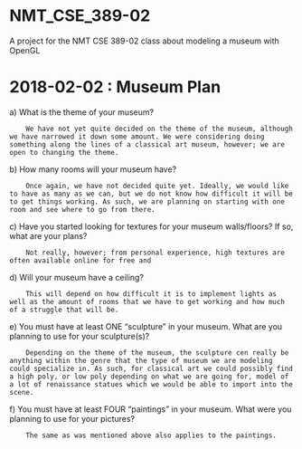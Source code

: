 # NMT_CSE_389-02

A project for the NMT CSE 389-02 class about modeling a museum with OpenGL

# 2018-02-02 : Museum Plan

a)      What is the theme of your museum?

        We have not yet quite decided on the theme of the museum, although we have narrowed it down some amount. We were considering doing something along the lines of a classical art museum, however; we are open to changing the theme.

b)      How many rooms will your museum have?

        Once again, we have not decided quite yet. Ideally, we would like to have as many as we can, but we do not know how difficult it will be to get things working. As such, we are planning on starting with one room and see where to go from there.

c)       Have you started looking for textures for your museum walls/floors? If so, what are your plans?

        Not really, however; from personal experience, high textures are often available online for free and 

d)      Will your museum have a ceiling?

        This will depend on how difficult it is to implement lights as well as the amount of rooms that we have to get working and how much of a struggle that will be.

e)      You must have at least ONE “sculpture” in your museum. What are you planning to use for
 your sculpture(s)?

        Depending on the theme of the museum, the sculpture cen really be anything within the genre that the type of museum we are modeling could specialize in. As such, for classical art we could possibly find a high poly, or low poly depending on what we are going for, model of a lot of renaissance statues which we would be able to import into the scene.

f)       You must have at least FOUR “paintings” in your museum. What were you planning to use for
 your pictures?

        The same as was mentioned above also applies to the paintings.
